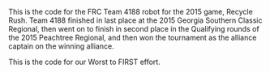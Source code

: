This is the code for the FRC Team 4188 robot for the 2015 game, Recycle Rush.
Team 4188 finished in last place at the 2015 Georgia Southern Classic Regional, then went on to finish
in second place in the Qualifying rounds of the 2015 Peachtree Regional, and then won the tournament as
the alliance captain on the winning alliance.

This is the code for our Worst to FIRST effort.
